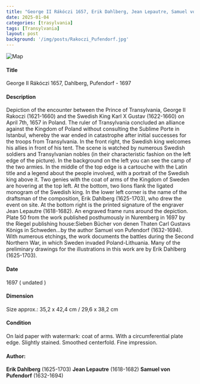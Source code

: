 ```yaml
---
title: "George II Rákóczi 1657, Erik Dahlberg, Jean Lepautre, Samuel von Pufendorf - 1697"
date: 2025-01-04
categories: [trasylvania]
tags: [Transylvania]
layout: post
background: '/img/posts/Rakoczi_Pufendorf.jpg'
---
```

![Map](/myblogsite/img/posts/Rakoczi_Pufendorf.jpg "Map")
#### Title ####
George II Rákóczi 1657, Dahlberg, Pufendorf - 1697

#### Description ####
Depiction of the encounter between the Prince of Transylvania, George II Rakoczi (1621-1660) and the Swedish King Karl X Gustav (1622-1660) on April 7th, 1657 in Poland. 
The ruler of Transylvania concluded an alliance against the Kingdom of Poland without consulting the Sublime Porte in Istanbul, 
whereby the war ended in catastrophe after initial successes for the troops from Transylvania. 
In the front right, the Swedish king welcomes his allies in front of his tent. 
The scene is watched by numerous Swedish soldiers and Transylvanian nobles (in their characteristic fashion on the left edge of the picture). 
In the background on the left you can see the camp of the two armies. In the middle of the top edge is a cartouche with the Latin title and 
a legend about the people involved, with a portrait of the Swedish king above it. Two genies with the coat of arms of the Kingdom of Sweden are 
hovering at the top left. At the bottom, two lions flank the ligated monogram of the Swedish king. In the lower left corner is the name of the 
draftsman of the composition, Erik Dahlberg (1625-1703), who drew the event on site. At the bottom right is the printed signature of the engraver
Jean Lepautre (1618-1682). An engraved frame runs around the depiction. Plate 50 from the work published posthumously in Nuremberg in 1697 
by the Riegel publishing house:Sieben Bücher von denen Thaten Carl Gustavs Königs in Schweden...by the author Samuel von Pufendorf (1632-1694). 
With numerous etchings, the work documents the battles during the Second Northern War, in which Sweden invaded Poland-Lithuania.
Many of the preliminary drawings for the illustrations in this work are by Erik Dahlberg (1625-1703). 

#### Date ####
1697 ( undated )

#### Dimension ####
Size approx.: 35,2 x 42,4 cm /  29,6 x 38,2 cm

#### Condition ####
On laid paper with watermark: coat of arms. With a circumferential plate edge. Slightly stained. Smoothed centerfold. Fine impression. 

#### Author: ####
**Erik Dahlberg** (1625-1703)
**Jean Lepautre** (1618-1682)
**Samuel von Pufendorf** (1632-1694)